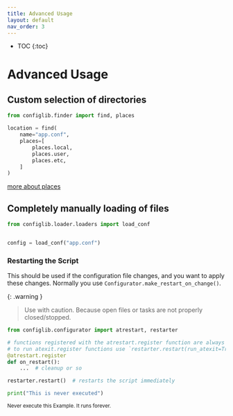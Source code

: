 ```yaml
---
title: Advanced Usage
layout: default
nav_order: 3
---
```


* TOC
{:toc}

# Advanced Usage

## Custom selection of directories

```python
from configlib.finder import find, places

location = find(
    name="app.conf",
    places=[
        places.local,
        places.user,
        places.etc,
    ]
)
```

[more about places](../references/finder#places)

## Completely manually loading of files

```python
from configlib.loader.loaders import load_conf


config = load_conf("app.conf")
```

### Restarting the Script

This should be used if the configuration file changes, and you want to apply these changes.
Normally you use `Configurator.make_restart_on_change()`.

{: .warning }
> Use with caution. Because open files or tasks are not properly closed/stopped.

```python
from configlib.configurator import atrestart, restarter

# functions registered with the atrestart.register function are always called in restart
# to run atexit.register functions use `restarter.restart(run_atexit=True)`
@atrestart.register
def on_restart():
    ...  # cleanup or so

restarter.restart()  # restarts the script immediately

print("This is never executed")
```
<small>Never execute this Example. It runs forever.<small>
